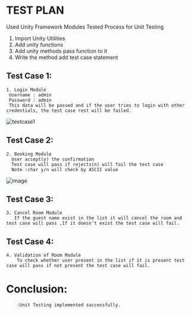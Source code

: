 # TEST PLAN

Used Unity Framework
Modules Tested
Process for Unit Testing
1. Import Unity Utilities
2. Add unity functions
3. Add unity methods pass function to it
4. Write the method add test case statement


## Test Case 1:
    1. Login Module
     Username : admin
     Password : admin
     This data will be passed and if the user tries to login with other credentials, the test case rest will be failed.
     
 ![testcase1](https://user-images.githubusercontent.com/67991189/114998658-cde14700-9ebe-11eb-9a78-4eb610cdd06a.png)
 
## Test Case 2:
    2. Booking Module
      User accept(y) the confirmation
      Test case will pass if rejects(n) will fail the test case
      Note :char y/n will check by ASCII value
      
![image](https://user-images.githubusercontent.com/67991189/114999436-7b545a80-9ebf-11eb-87ac-1e663936675f.png)
## Test Case 3:
    3. Cancel Room Module
       If the guest name exist in the list it will cancel the room and test case will pass ,If it doesn’t exist the test case will fail.

## Test Case 4:
    4. Validation of Room Module
        To check whether user present in the list if it is present test case will pass if not present the test case will fail.
        
        
# Conclusion:
        :Unit Testing implemented successfully.


